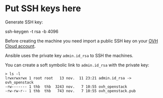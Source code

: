 # Put SSH keys here

Generate SSH key:

  ssh-keygen -t rsa -b 4096

Before creating the machine you need import a public SSH key on your [OVH Cloud account](https://horizon.cloud.ovh.net/project/access_and_security/?tab=access_security_tabs__keypairs_tab).

Ansible uses the private key `admin.id_rsa` to SSH the machines.

You can create a soft symbolic link to `admin.id_rsa` with the private key:

	> ls -l
	lrwxrwxrwx 1 root root   13 nov.  11 23:21 admin.id_rsa -> ovh_openstack
	-rw------- 1 thb  thb  3243 nov.   7 10:55 ovh_openstack
	-rw-rw-r-- 1 thb  thb   743 nov.   7 10:55 ovh_openstack.pub
